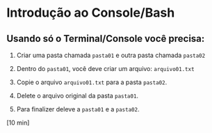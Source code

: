 # Introdução ao Console/Bash

## Usando só o Terminal/Console você precisa:

1. Criar uma pasta chamada `pasta01` e outra pasta chamada `pasta02`

2. Dentro do `pasta01`, você deve criar um arquivo: `arquivo01.txt`

3. Copie o arquivo `arquivo01.txt` para a pasta `pasta02`.

4. Delete o arquivo original da pasta `pasta01`.

5. Para finalizer deleve a `pasta01` e a `pasta02`.

[10 min]